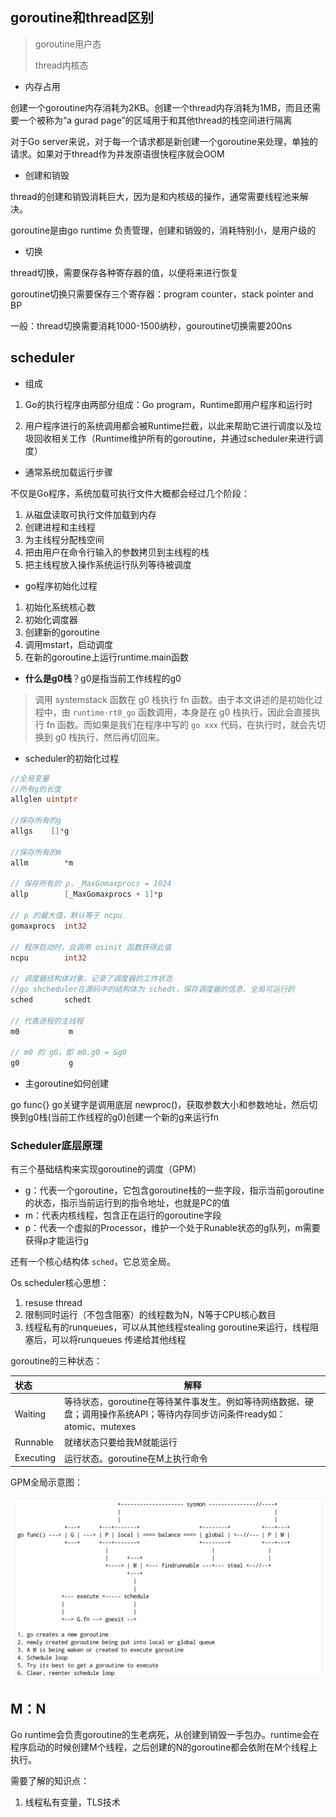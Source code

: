 ## goroutine和thread区别

> goroutine用户态
>
> thread内核态

- 内存占用

创建一个goroutine内存消耗为2KB。创建一个thread内存消耗为1MB，而且还需要一个被称为“a gurad page”的区域用于和其他thread的栈空间进行隔离

对于Go server来说，对于每一个请求都是新创建一个goroutine来处理，单独的请求。如果对于thread作为并发原语很快程序就会OOM

- 创建和销毁

thread的创建和销毁消耗巨大，因为是和内核级的操作，通常需要线程池来解决。

goroutine是由go runtime 负责管理，创建和销毁的，消耗特别小，是用户级的

- 切换

thread切换，需要保存各种寄存器的值，以便将来进行恢复

goroutine切换只需要保存三个寄存器：program counter，stack pointer and BP

一般：thread切换需要消耗1000-1500纳秒，gouroutine切换需要200ns

## scheduler

- 组成

1. Go的执行程序由两部分组成：Go program，Runtime即用户程序和运行时

2. 用户程序进行的系统调用都会被Runtime拦截，以此来帮助它进行调度以及垃圾回收相关工作（Runtime维护所有的goroutine，并通过scheduler来进行调度）

- 通常系统加载运行步骤

不仅是Go程序，系统加载可执行文件大概都会经过几个阶段：

1. 从磁盘读取可执行文件加载到内存
2. 创建进程和主线程
3. 为主线程分配栈空间
4. 把由用户在命令行输入的参数拷贝到主线程的栈
5. 把主线程放入操作系统运行队列等待被调度

- go程序初始化过程

1. 初始化系统核心数
2. 初始化调度器
3. 创建新的goroutine
4. 调用mstart，启动调度
5. 在新的goroutine上运行runtime.main函数

- **什么是g0栈**？g0是指当前工作线程的g0

> 调用 systemstack 函数在 g0 栈执行 fn 函数。由于本文讲述的是初始化过程中，由 `runtime·rt0_go` 函数调用，本身是在 g0 栈执行，因此会直接执行 fn 函数。而如果是我们在程序中写的 `go xxx` 代码，在执行时，就会先切换到 g0 栈执行，然后再切回来。

- scheduler的初始化过程

```go
//全局变量
//所有g的长度
allglen uintptr

//保存所有的g
allgs    []*g

//保存所有的m
allm        *m

// 保存所有的 p，_MaxGomaxprocs = 1024
allp        [_MaxGomaxprocs + 1]*p

// p 的最大值，默认等于 ncpu
gomaxprocs  int32

// 程序启动时，会调用 osinit 函数获得此值
ncpu        int32

// 调度器结构体对象，记录了调度器的工作状态
//go shcheduler在源码中的结构体为 schedt，保存调度器的信息、全局可运行的
sched       schedt 

// 代表进程的主线程
m0           m

// m0 的 g0，即 m0.g0 = &g0
g0           g
```



- 主goroutine如何创建

go func{} go关键字是调用底层 newproc()，获取参数大小和参数地址，然后切换到g0栈(当前工作线程的g0)创建一个新的g来运行fn

### Scheduler底层原理

有三个基础结构来实现goroutine的调度（GPM）

- g：代表一个goroutine，它包含goroutine栈的一些字段，指示当前goroutine的状态，指示当前运行到的指令地址，也就是PC的值
- m：代表内核线程，包含正在运行的goroutine字段
- p：代表一个虚拟的Processor，维护一个处于Runable状态的g队列，m需要获得p才能运行g

还有一个核心结构体 `sched`，它总览全局。

Os scheduler核心思想：

1. resuse thread
2. 限制同时运行（不包含阻塞）的线程数为N，N等于CPU核心数目
3. 线程私有的runqueues，可以从其他线程stealing goroutine来运行，线程阻塞后，可以将runqueues 传递给其他线程

goroutine的三种状态：

| 状态      | 解释                                                         |
| :-------- | ------------------------------------------------------------ |
| Waiting   | 等待状态，goroutine在等待某件事发生。例如等待网络数据、硬盘；调用操作系统API；等待内存同步访问条件ready如：atomic、mutexes |
| Runnable  | 就绪状态只要给我M就能运行                                    |
| Executing | 运行状态。goroutine在M上执行命令                             |

GPM全局示意图：

![image-20210315215511980](image-20210315215511980.png)

## M：N

Go runtime会负责goroutine的生老病死，从创建到销毁一手包办。runtime会在程序启动的时候创建M个线程，之后创建的N的goroutine都会依附在M个线程上执行。



需要了解的知识点：

1. 线程私有变量，TLS技术





